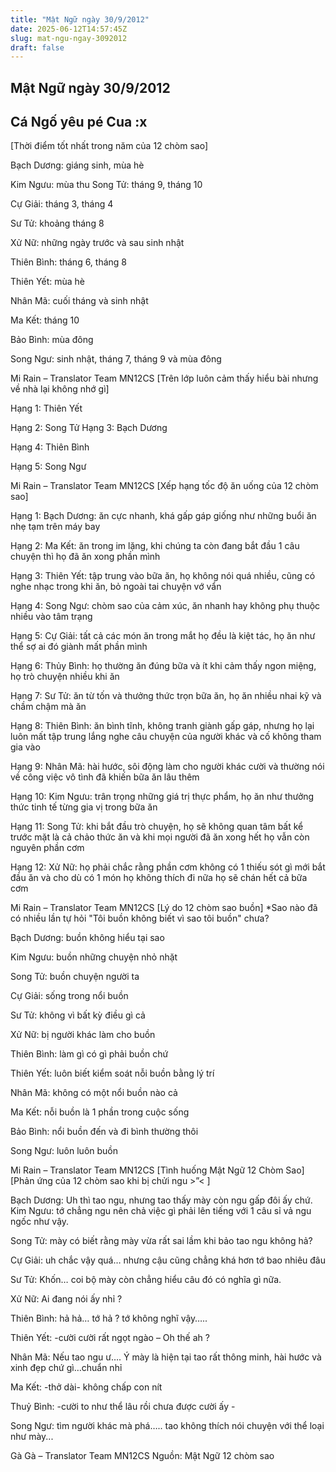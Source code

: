```yaml
---
title: "Mật Ngữ ngày 30/9/2012"
date: 2025-06-12T14:57:45Z
slug: mat-ngu-ngay-3092012
draft: false
---
```


## Mật Ngữ ngày 30/9/2012

## Cá Ngố yêu pé Cua :x

[Thời điểm tốt nhất trong năm của 12 chòm sao]
 

 
 Bạch Dương: giáng sinh, mùa hè

 Kim Ngưu: mùa thu
 Song Tử: tháng 9, tháng 10

 Cự Giải: tháng 3, tháng 4

 Sư Tử: khoảng tháng 8

 Xử Nữ: những ngày trước và sau sinh nhật

 Thiên Bình: tháng 6, tháng 8

 Thiên Yết: mùa hè

 Nhân Mã: cuối tháng và sinh nhật

 Ma Kết: tháng 10

 Bảo Bình: mùa đông

 Song Ngư: sinh nhật, tháng 7, tháng 9 và mùa đông

 Mi Rain – Translator Team MN12CS
[Trên lớp luôn cảm thấy hiểu bài nhưng về nhà lại không nhớ gì]

 Hạng 1: Thiên Yết

 Hạng 2: Song Tử
 Hạng 3: Bạch Dương

 Hạng 4: Thiên Bình

 Hạng 5: Song Ngư

 Mi Rain – Translator Team MN12CS
[Xếp hạng tốc độ ăn uống của 12 chòm sao]

 Hạng 1: Bạch Dương: ăn cực nhanh, khá gấp gáp giống như những buổi ăn nhẹ tạm trên máy bay

 Hạng 2: Ma Kết: ăn trong im lặng, khi chúng ta còn đang bắt đầu 1 câu chuyện thì họ đã ăn xong phần mình


 Hạng 3: Thiên Yết: tập trung vào bữa ăn, họ không nói quá nhiều, cũng có nghe nhạc trong khi ăn, bỏ ngoài tai chuyện vớ vẩn

 Hạng 4: Song Ngư: chòm sao của cảm xúc, ăn nhanh hay không phụ thuộc nhiều vào tâm trạng

 Hạng 5: Cự Giải: tất cả các món ăn trong mắt họ đều là kiệt tác, họ ăn như thể sợ ai đó giành mất phần mình 

 Hạng 6: Thủy Bình: họ thường ăn đúng bữa và ít khi cảm thấy ngon miệng, họ trò chuyện nhiều khi ăn

 Hạng 7: Sư Tử: ăn từ tốn và thưởng thức trọn bữa ăn, họ ăn nhiều nhai kỹ và chầm chậm mà ăn

 Hạng 8: Thiên Bình: ăn bình tĩnh, không tranh giành gấp gáp, nhưng họ lại luôn mất tập trung lắng nghe câu chuyện của người khác và cố không tham gia vào

 Hạng 9: Nhân Mã: hài hước, sôi động làm cho người khác cười và thường nói về công việc vô tình đã khiến bữa ăn lâu thêm

 Hạng 10: Kim Ngưu: trân trọng những giá trị thực phẩm, họ ăn như thưởng thức tinh tế từng gia vị trong bữa ăn

 Hạng 11: Song Tử: khi bắt đầu trò chuyện, họ sẽ không quan tâm bất kể trước mặt là cả chảo thức ăn và khi mọi người đã ăn xong hết họ vẫn còn nguyên phần cơm

 Hạng 12: Xử Nữ: họ phải chắc rằng phần cơm không có 1 thiếu sót gì mới bắt đầu ăn và cho dù có 1 món họ không thích đi nữa họ sẽ chán hết cả bữa cơm

 Mi Rain – Translator Team MN12CS
[Lý do 12 chòm sao buồn]
 *Sao nào đã có nhiều lần tự hỏi "Tôi buồn không biết vì sao tôi buồn" chưa?

 Bạch Dương: buồn không hiểu tại sao

 Kim Ngưu: buồn những chuyện nhỏ nhặt

 Song Tử: buồn chuyện người ta

 Cự Giải: sống trong nổi buồn

 Sư Tử: không vì bất kỳ điều gì cả

 Xử Nữ: bị người khác làm cho buồn

 Thiên Bình: làm gì có gì phải buồn chứ

 Thiên Yết: luôn biết kiểm soát nỗi buồn bằng lý trí

 Nhân Mã: không có một nổi buồn nào cả

 Ma Kết: nỗi buồn là 1 phần trong cuộc sống

 Bảo Bình: nổi buồn đến và đi bình thường thôi

 Song Ngư: luôn luôn buồn

 Mi Rain – Translator Team MN12CS
[Tình huống Mật Ngữ 12 Chòm Sao]
 [Phản ứng của 12 chòm sao khi bị chửi ngu >”< ]

 Bạch Dương: Uh thì tao ngu, nhưng tao thấy mày còn ngu gấp đôi ấy chứ.
 Kim Ngưu: tớ chẳng ngu nên chả việc gì phải lên tiếng với 1 câu sỉ vả ngu ngốc như vậy.

 Song Tử: mày có biết rằng mày vừa rất sai lầm khi bảo tao ngu không hả?

 Cự Giải: uh chắc vậy quá… nhưng cậu cũng chẳng khá hơn tớ bao nhiêu đâu 

 Sư Tử: Khốn… coi bộ mày còn chẳng hiểu câu đó có nghĩa gì nữa.

 Xử Nữ: Ai đang nói ấy nhỉ ?

 Thiên Bình: hả hả… tớ hả ? tớ không nghĩ vậy…..

 Thiên Yết: -cười cười rất ngọt ngào – Oh thế ah ?

 Nhân Mã: Nếu tao ngu ư…. Ý mày là hiện tại tao rất thông minh, hài hước và xinh đẹp chứ gì…chuẩn nhỉ

 Ma Kết: -thở dài- không chấp con nít

 Thuỷ Bình: -cười to như thể lâu rồi chưa được cười ấy -

 Song Ngư: tìm người khác mà phá….. tao không thích nói chuyện với thể loại như mày...

 Gà Gà – Translator Team MN12CS
Nguồn: Mật Ngữ 12 chòm sao